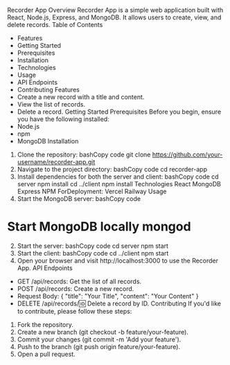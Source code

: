 Recorder App
Overview
Recorder App is a simple web application built with React, Node.js, Express, and MongoDB. It allows users to create, view, and delete records.
Table of Contents
* Features
* Getting Started
* Prerequisites
* Installation
* Technologies
* Usage
* API Endpoints
* Contributing
Features
* Create a new record with a title and content.
* View the list of records.
* Delete a record.
Getting Started
Prerequisites
Before you begin, ensure you have the following installed:
* Node.js
* npm
* MongoDB
Installation
1. Clone the repository:
bashCopy code
git clone https://github.com/your-username/recorder-app.git 
2. Navigate to the project directory:
bashCopy code
cd recorder-app 
3. Install dependencies for both the server and client:
bashCopy code
cd server npm install cd ../client npm install 
Technologies
React
MongoDB
Express
NPM
ForDeployment:
Vercel
Railway
Usage
1. Start the MongoDB server:
bashCopy code
# Start MongoDB locally mongod 
2. Start the server:
bashCopy code
cd server npm start 
3. Start the client:
bashCopy code
cd ../client npm start 
4. Open your browser and visit http://localhost:3000 to use the Recorder App.
API Endpoints
* GET /api/records: Get the list of all records.
* POST /api/records: Create a new record.
* Request Body: { "title": "Your Title", "content": "Your Content" }
* DELETE /api/records/:id: Delete a record by ID.
Contributing
If you'd like to contribute, please follow these steps:
1. Fork the repository.
2. Create a new branch (git checkout -b feature/your-feature).
3. Commit your changes (git commit -m 'Add your feature').
4. Push to the branch (git push origin feature/your-feature).
5. Open a pull request.

